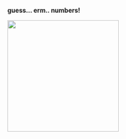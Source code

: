 **guess... erm.. numbers!**

<img src="https://media.tenor.com/t-BoF157DPoAAAAi/man-face-thunb-up-roblox.gif" width=250>
